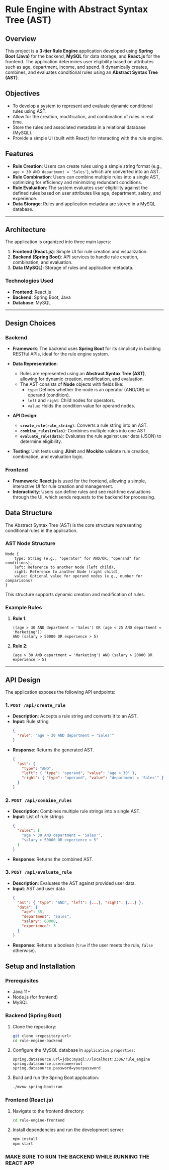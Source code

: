 
# Rule Engine with Abstract Syntax Tree (AST)

## Overview

This project is a **3-tier Rule Engine** application developed using **Spring Boot (Java)** for the backend, **MySQL** for data storage, and **React.js** for the frontend. The application determines user eligibility based on attributes such as age, department, income, and spend. It dynamically creates, combines, and evaluates conditional rules using an **Abstract Syntax Tree (AST)**.

## Objectives

- To develop a system to represent and evaluate dynamic conditional rules using AST.
- Allow for the creation, modification, and combination of rules in real time.
- Store the rules and associated metadata in a relational database (MySQL).
- Provide a simple UI (built with React) for interacting with the rule engine.

## Features

- **Rule Creation**: Users can create rules using a simple string format (e.g., `age > 30 AND department = 'Sales'`), which are converted into an AST.
- **Rule Combination**: Users can combine multiple rules into a single AST, optimizing for efficiency and minimizing redundant conditions.
- **Rule Evaluation**: The system evaluates user eligibility against the defined rules based on user attributes like age, department, salary, and experience.
- **Data Storage**: Rules and application metadata are stored in a MySQL database.

---

## Architecture

The application is organized into three main layers:

1. **Frontend (React.js)**: Simple UI for rule creation and visualization.
2. **Backend (Spring Boot)**: API services to handle rule creation, combination, and evaluation.
3. **Data (MySQL)**: Storage of rules and application metadata.

### Technologies Used

- **Frontend**: React.js
- **Backend**: Spring Boot, Java
- **Database**: MySQL

---

## Design Choices

### Backend

- **Framework**: The backend uses **Spring Boot** for its simplicity in building RESTful APIs, ideal for the rule engine system.
  
- **Data Representation**:
  - Rules are represented using an **Abstract Syntax Tree (AST)**, allowing for dynamic creation, modification, and evaluation.
  - The AST consists of **Node** objects with fields like:
    - `type`: Defines whether the node is an operator (AND/OR) or operand (condition).
    - `left` and `right`: Child nodes for operators.
    - `value`: Holds the condition value for operand nodes.

- **API Design**:
  - **`create_rule(rule_string)`**: Converts a rule string into an AST.
  - **`combine_rules(rules)`**: Combines multiple rules into one AST.
  - **`evaluate_rule(data)`**: Evaluates the rule against user data (JSON) to determine eligibility.

- **Testing**: Unit tests using **JUnit** and **Mockito** validate rule creation, combination, and evaluation logic.

### Frontend

- **Framework**: **React.js** is used for the frontend, allowing a simple, interactive UI for rule creation and management.
- **Interactivity**: Users can define rules and see real-time evaluations through the UI, which sends requests to the backend for processing.

## Data Structure

The Abstract Syntax Tree (AST) is the core structure representing conditional rules in the application.

### AST Node Structure

```plaintext
Node {
    type: String (e.g., "operator" for AND/OR, "operand" for conditions),
    left: Reference to another Node (left child),
    right: Reference to another Node (right child),
    value: Optional value for operand nodes (e.g., number for comparisons)
}
```

This structure supports dynamic creation and modification of rules.

### Example Rules

1. **Rule 1**:
   ```
   ((age > 30 AND department = 'Sales') OR (age < 25 AND department = 'Marketing')) 
   AND (salary > 50000 OR experience > 5)
   ```

2. **Rule 2**:
   ```
   (age > 30 AND department = 'Marketing') AND (salary > 20000 OR experience > 5)
   ```

---

## API Design

The application exposes the following API endpoints:

### 1. `POST /api/create_rule`

- **Description**: Accepts a rule string and converts it to an AST.
- **Input**: Rule string
  ```json
  {
    "rule": "age > 30 AND department = 'Sales'"
  }
  ```
- **Response**: Returns the generated AST.
  ```json
  {
    "ast": {
      "type": "AND",
      "left": { "type": "operand", "value": "age > 30" },
      "right": { "type": "operand", "value": "department = 'Sales'" }
    }
  }
  ```

### 2. `POST /api/combine_rules`

- **Description**: Combines multiple rule strings into a single AST.
- **Input**: List of rule strings
  ```json
  {
    "rules": [
      "age > 30 AND department = 'Sales'",
      "salary > 50000 OR experience > 5"
    ]
  }
  ```
- **Response**: Returns the combined AST.

### 3. `POST /api/evaluate_rule`

- **Description**: Evaluates the AST against provided user data.
- **Input**: AST and user data
  ```json
  {
    "ast": { "type": "AND", "left": {...}, "right": {...} },
    "data": {
      "age": 35,
      "department": "Sales",
      "salary": 60000,
      "experience": 3
    }
  }
  ```
- **Response**: Returns a boolean (`true` if the user meets the rule, `false` otherwise).

## Setup and Installation

### Prerequisites

- Java 11+
- Node.js (for frontend)
- MySQL

### Backend (Spring Boot)

1. Clone the repository:
   ```bash
   git clone <repository-url>
   cd rule-engine-backend
   ```

2. Configure the MySQL database in `application.properties`:
   ```properties
   spring.datasource.url=jdbc:mysql://localhost:3306/rule_engine
   spring.datasource.username=root
   spring.datasource.password=yourpassword
   ```

3. Build and run the Spring Boot application:
   ```bash
   ./mvnw spring-boot:run
   ```

### Frontend (React.js)

1. Navigate to the frontend directory:
   ```bash
   cd rule-engine-frontend
   ```

2. Install dependencies and run the development server:
   ```bash
   npm install
   npm start
   ```
### MAKE SURE TO RUN THE BACKEND WHILE RUNNING THE REACT APP
